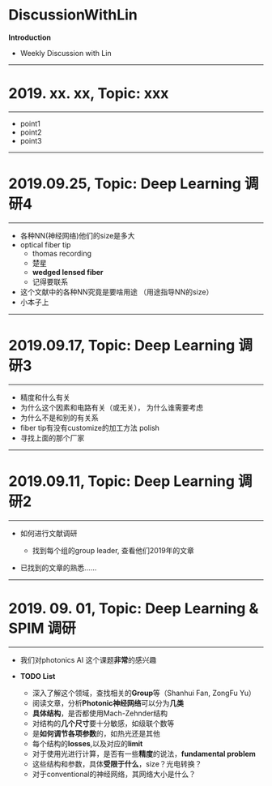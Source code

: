 # DiscussionWithLin

**Introduction**

- Weekly Discussion with Lin
------------------------------

# 2019. xx. xx, Topic: xxx
------------------------------


- point1
- point2
- point3
------------------------------
# 2019.09.25, Topic: Deep Learning 调研4
------------------------------

- 各种NN(神经网络)他们的size是多大
- optical fiber tip
  - thomas recording
  - 楚星
  - **wedged lensed fiber**
  - 记得要联系
- 这个文献中的各种NN究竟是要啥用途 （用途指导NN的size）
- 小本子上

------------------------------
# 2019.09.17, Topic: Deep Learning 调研3
------------------------------
- 精度和什么有关
- 为什么这个因素和电路有关（或无关）， 为什么谁需要考虑
- 为什么不是和别的有关系
- fiber tip有没有customize的加工方法 polish
- 寻找上面的那个厂家
------------------------------

# 2019.09.11, Topic: Deep Learning 调研2
-------------------------------

- 如何进行文献调研
  - 找到每个组的group leader, 查看他们2019年的文章

- 已找到的文章的熟悉……
------------------------------

# 2019. 09. 01, Topic: Deep Learning & SPIM 调研
------------------------------


- 我们对photonics AI 这个课题**非常**的感兴趣


- **TODO List**
  - 深入了解这个领域，查找相关的**Group**等（Shanhui Fan, ZongFu Yu）
  - 阅读文章，分析**Photonic神经网络**可以分为**几类**
  - **具体结构**，是否都使用Mach-Zehnder结构
  - 对结构的**几个尺寸**要十分敏感，如级联个数等
  - 是**如何调节各项参数**的，如热光还是其他
  - 每个结构的**losses**,以及对应的**limit**
  - 对于使用光进行计算，是否有一些**精度**的说法，**fundamental problem**
  - 这些结构和参数，具体**受限于什么**，size？光电转换？
  - 对于conventional的神经网络，其网络大小是什么？
